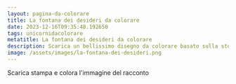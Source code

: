 ```yaml
---
layout: pagina-da-colorare
title: La fontana dei desideri da colorare
date: 2023-12-16T09:35:48.192650
tags: unicornidacolorare
metatitle: La fontana dei desideri da colorare
description: Scarica un bellissimo disegno da colorare basato sulla storia La fontana dei desideri
image: /assets/images/la-fontana-dei-desideri.png
---
```

Scarica stampa e colora l'immagine del racconto
        